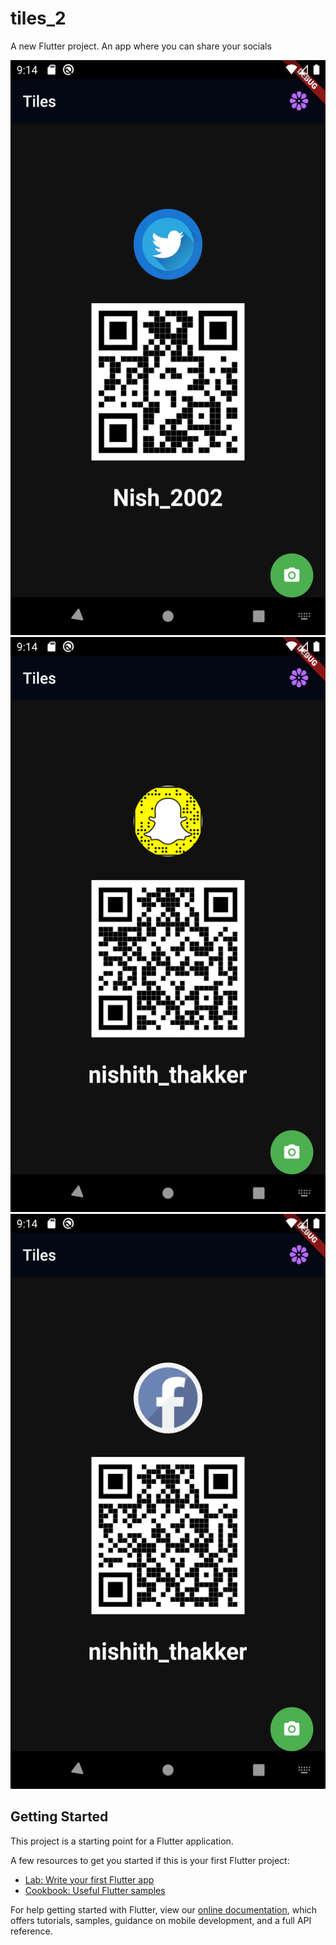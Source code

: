 # tiles_2

A new Flutter project.
An app where you can share your socials

<img src = "https://github.com/nish3112/Tiles/blob/main/Tiles%20Screenshot/Screenshot_1631029458.png" height="920" width ="600">
<img src = "https://github.com/nish3112/Tiles/blob/main/Tiles%20Screenshot/Screenshot_1631029460.png" height="920" width ="600">
<img src = "https://github.com/nish3112/Tiles/blob/main/Tiles%20Screenshot/Screenshot_1631029462.png" height="920" width ="600">

## Getting Started

This project is a starting point for a Flutter application.

A few resources to get you started if this is your first Flutter project:

- [Lab: Write your first Flutter app](https://flutter.dev/docs/get-started/codelab)
- [Cookbook: Useful Flutter samples](https://flutter.dev/docs/cookbook)

For help getting started with Flutter, view our
[online documentation](https://flutter.dev/docs), which offers tutorials,
samples, guidance on mobile development, and a full API reference.
